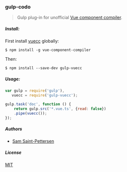 ### gulp-codo
> Gulp plug-in for unofficial [Vue component compiler](https://github.com/stpettersens/vue-component-compiler).

<!--
[![Build Status](https://travis-ci.org/stpettersens/gulp-codo.png?branch=master)](https://travis-ci.org/stpettersens/gulp-codo)
[![npm version](https://badge.fury.io/js/gulp-codo.svg)](http://npmjs.com/package/gulp-codo)
[![Dependency Status](https://david-dm.org/stpettersens/gulp-codo.png?theme=shields.io)](https://david-dm.org/stpettersens/gulp-codo) [![Development Dependency Status](https://david-dm.org/stpettersens/gulp-codo/dev-status.png?theme=shields.io)](https://david-dm.org/stpettersens/gulp-codo#info=devDependencies)
-->

##### Install:

First install [vuecc](https://github.com/stpettersens/vue-component-compiler) globally:

	$ npm install -g vue-component-compiler

Then:

    $ npm install --save-dev gulp-vuecc

##### Usage:
```js
var gulp = require('gulp'),
   vuecc = require('gulp-vuecc');

gulp.task('doc', function () {
	return gulp.src('*.vue.ts', {read: false})
	.pipe(vuecc());
});
```

##### Authors

* [Sam Saint-Pettersen](https://github.com/stpettersens)

##### License

[MIT](https://opensource.org/licenses/MIT)

